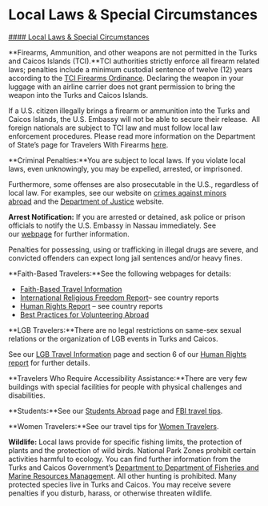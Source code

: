 # Local Laws & Special Circumstances

[#### Local Laws & Special Circumstances](javascript:void(0); "Local Laws & Special Circumstances")

**Firearms, Ammunition, and other weapons are not permitted in the Turks and Caicos Islands (TCI).**TCI authorities strictly enforce all firearm related laws; penalties include a minimum custodial sentence of twelve (12) years according to the [TCI Firearms Ordinance](https://www.gov.tc/agc/component/edocman/laws/revised/2014/18-09-firearms-ordinance-2?Itemid=). Declaring the weapon in your luggage with an airline carrier does not grant permission to bring the weapon into the Turks and Caicos Islands.

If a U.S. citizen illegally brings a firearm or ammunition into the Turks and Caicos Islands, the U.S. Embassy will not be able to secure their release.  All foreign nationals are subject to TCI law and must follow local law enforcement procedures. Please read more information on the Department of State’s page for Travelers With Firearms [here](https://travel.state.gov/content/travel/en/international-travel/before-you-go/travelers-with-special-considerations/traveling-abroad-with-firearms.html).

**Criminal Penalties:**You are subject to local laws. If you violate local laws, even unknowingly, you may be expelled, arrested, or imprisoned.

Furthermore, some offenses are also prosecutable in the U.S., regardless of local law. For examples, see our website on [crimes against minors abroad](https://travel.state.gov/content/travel/en/international-travel/emergencies/arrest-detention/crimes-against-minors.html) and the [Department of Justice](http://www.justice.gov/usam/criminal-resource-manual-1617-extraterritorial-criminal-jurisdiction-18-usc-112-878-970-1116) website.

**Arrest Notification:** If you are arrested or detained, ask police or prison officials to notify the U.S. Embassy in Nassau immediately. See our [webpage](https://travel.state.gov/content/travel/en/international-travel/emergencies/arrest-detention.html) for further information.

Penalties for possessing, using or trafficking in illegal drugs are severe, and convicted offenders can expect long jail sentences and/or heavy fines.

**Faith-Based Travelers:**See the following webpages for details:

* [Faith-Based Travel Information](https://travel.state.gov/content/travel/en/international-travel/before-you-go/travelers-with-special-considerations/faith-based-travel.html)
* [International Religious Freedom Report](https://www.state.gov/reports/2017-report-on-international-religious-freedom/)– see country reports
* [Human Rights Report](https://www.state.gov/reports/2018-country-reports-on-human-rights-practices/) – see country reports
* [Best Practices for Volunteering Abroad](https://travel.state.gov/content/travel/en/international-travel/before-you-go/travelers-with-special-considerations/volunteering-abroad.html)

**LGB Travelers:**There are no legal restrictions on same-sex sexual relations or the organization of LGB events in Turks and Caicos.

See our [LGB Travel Information](https://travel.state.gov/content/travel/en/international-travel/before-you-go/travelers-with-special-considerations/lgbti.html) page and section 6 of our [Human Rights report](https://www.state.gov/reports/2018-country-reports-on-human-rights-practices/) for further details.

**Travelers Who Require Accessibility Assistance:**There are very few buildings with special facilities for people with physical challenges and disabilities.

**Students:**See our [Students Abroad](https://travel.state.gov/content/travel/en/international-travel/before-you-go/travelers-with-special-considerations/students.html) page and [FBI travel tips](https://ucr.fbi.gov/investigate/counterintelligence/student-brochure).

**Women Travelers:**See our travel tips for [Women Travelers](https://travel.state.gov/content/travel/en/international-travel/before-you-go/travelers-with-special-considerations/women-travelers.html).

**Wildlife:** Local laws provide for specific fishing limits, the protection of plants and the protection of wild birds. National Park Zones prohibit certain activities harmful to ecology. You can find further information from the Turks and Caicos Government’s [Department to Department of Fisheries and Marine Resources Managemen](https://gcc02.safelinks.protection.outlook.com/?url=https%3A%2F%2Fwww.gov.tc%2Fmaritime%2F&data=05%7C01%7COCSContentManager%40state.gov%7C34fa19b064ff448b260308dba961e2e7%7C66cf50745afe48d1a691a12b2121f44b%7C0%7C0%7C638290010101234285%7CUnknown%7CTWFpbGZsb3d8eyJWIjoiMC4wLjAwMDAiLCJQIjoiV2luMzIiLCJBTiI6Ik1haWwiLCJXVCI6Mn0%3D%7C3000%7C%7C%7C&sdata=SzkSaLRzrQQrTh%2B%2BjQE%2FglqAkyaiwe7ge7MciyJRSv0%3D&reserved=0)t. All other hunting is prohibited. Many protected species live in Turks and Caicos. You may receive severe penalties if you disturb, harass, or otherwise threaten wildlife.